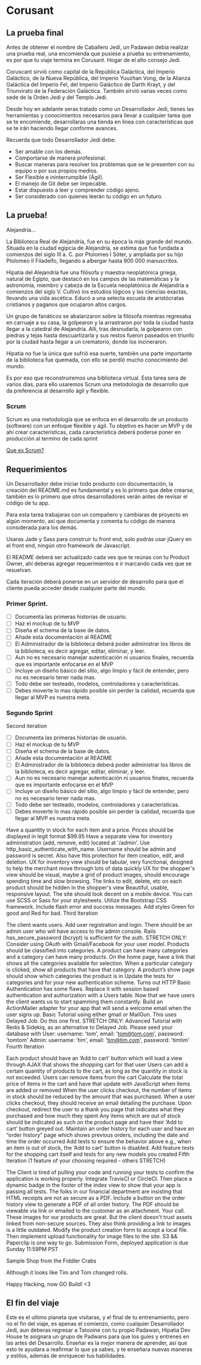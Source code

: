 # Corusant
## La prueba final

Antes de obtener el nombre de Caballero Jedi, un Padawan debía realizar una prueba real, una encomienda que pusiese a prueba su entrenamiento, es por que tu viaje termina en Corusant. Hogar de el alto consejo Jedi.

Coruscant sirvió como capital de la República Galáctica, del Imperio Galáctico, de la Nueva República, del Imperio Yuuzhan Vong, de la Alianza Galáctica del Imperio Fel, del Imperio Galáctico de Darth Krayt, y del Triunvirato de la Federación Galáctica. También sirvió varias veces como sede de la Orden Jedi y del Templo Jedi.

Desde hoy en adelante seras tratado como un Desarrollador Jedi, tienes las herramientas y conocimientos necesarios para llevar a cualquier tarea que se te encomiende, desarrollaras una tienda en linea con características que se te irán haciendo llegar conforme avances.

Recuerda que todo Desarrollador Jedi debe:

- Ser amable con los demás.
- Comportarse de manera profesional.
- Buscar maneras para resolver los problemas que se le presenten con su equipo o por sus propios medios.
- Ser Flexible e ininterrumpible (Ágil).
- El manejo de Git debe ser impecable.
- Estar dispuesto a leer y comprender código ajeno.
- Ser considerado con quienes leerán tu código en un futuro.


## La prueba!

Alejandria...

La Biblioteca Real de Alejandría, fue en su época la más grande del mundo. Situada en la ciudad egipcia de Alejandría, se estima que fue fundada a comienzos del siglo III a. C. por Ptolomeo I Sóter, y ampliada por su hijo Ptolomeo II Filadelfo, llegando a albergar hasta 900 000 manuscritos.

Hipatia del Alejandría fue una filósofa y maestra neoplatónica griega, natural de Egipto, que destacó en los campos de las matemáticas y la astronomía, miembro y cabeza de la Escuela neoplatónica de Alejandría a comienzos del siglo V. Cultivó los estudios lógicos y las ciencias exactas, llevando una vida ascética. Educó a una selecta escuela de aristócratas cristianos y paganos que ocuparon altos cargos.

Un grupo de fanáticos se abalanzaron sobre la filósofa mientras regresaba en carruaje a su casa, la golpearon y la arrastraron por toda la ciudad hasta llegar a la catedral de Alejandría. Allí, tras desnudarla, la golpearon con piedras y tejas hasta descuartizarla y sus restos fueron paseados en triunfo por la ciudad hasta llegar a un  crematorio, donde los incineraron.

Hipatia no fue la única que sufrió esa suerte, también una parte importante de la biblioteca fue quemada, con ello se perdió mucho conocimiento del mundo.


Es por eso que reconstruiremos una biblioteca virtual. Esta tarea sera de varios días, para ello usaremos Scrum una metodología de desarrollo que da preferencia al desarrollo ágil y flexible.

### Scrum
Scrum es una metodología que se enfoca en el desarrollo de un producto (software) con un enfoque flexible y ágil. Tu objetivo es hacer un MVP y de ahí crear características, cada característica deberá poderse poner en producción al termino de cada sprint

  [Que es Scrum?](scrum.md)


## Requerimientos

Un Desarrollador debe iniciar todo producto con documentación, la creación del README.md es fundamental y es lo primero que debe crearse, también es lo primero que otros desarrolladores verán antes de revisar el código de tu app.

Para esta tarea trabajaras con un compañero y cambiaras de proyecto en algún momento, así que documenta y comenta tu código de manera considerada para los demás.

Usaras Jade y Sass para construir tu front end, solo podrás usar jQuery en el front end, ningún otro framework de Javascript.

El README deberá ser actualizado cada ves que te reúnas con tu Product Owner, ahí deberas agregar requerimientos e ir marcando cada ves que se resuelvan.

Cada iteración deberá ponerse en un servidor de desarrollo para que el cliente pueda acceder desde cualquier parte del mundo.


### Primer Sprint.

- [ ] Documenta las primeras historias de usuario.
- [ ] Haz el mockup de tu MVP
- [ ] Diseña el schema de la base de datos.
- [ ] Añade esta documentación al README
- [ ] El Administrador de la biblioteca deberá poder administrar los libros de la biblioteca, es decir agregar, editar, eliminar, y leer.
- [ ] Aun no es necesario manejar autenticación ni usuarios finales, recuerda que es importante enfocarse en el MVP
- [ ] Incluye un diseño básico del sitio, algo limpio y fácil de entender, pero no es necesario tener nada mas.
- [ ] Todo debe ser testeado, modelos, controladores y características.
- [ ] Debes moverte lo mas rápido posible sin perder la calidad, recuerda que llegar al MVP es nuestra meta.

### Segundo Sprint

Second iteration

- [ ] Documenta las primeras historias de usuario.
- [ ] Haz el mockup de tu MVP
- [ ] Diseña el schema de la base de datos.
- [ ] Añade esta documentación al README
- [ ] El Administrador de la biblioteca deberá poder administrar los libros de la biblioteca, es decir agregar, editar, eliminar, y leer.
- [ ] Aun no es necesario manejar autenticación ni usuarios finales, recuerda que es importante enfocarse en el MVP
- [ ] Incluye un diseño básico del sitio, algo limpio y fácil de entender, pero no es necesario tener nada mas.
- [ ] Todo debe ser testeado, modelos, controladores y características.
- [ ] Debes moverte lo mas rápido posible sin perder la calidad, recuerda que llegar al MVP es nuestra meta.

Have a quantity in stock for each item and a price.
Prices should be displayed in legit format $99.95
Have a separate view for inventory administration (add, remove, edit) located at '/admin'. Use http_basic_authenticate_with_name. Username should be admin and password is secret. Also have this protection for item creation, edit, and deletion.
UX for inventory view should be tabular, very functional, designed to help the merchant move through lots of data quickly
UX for the shopper's view should be visual, maybe a grid of product images, should encourage spending time and slow browsing. The links to edit, delete, etc on each product should be hidden in the shopper's view
Beautiful, usable, responsive layout. The site should look decent on a mobile device. You can use SCSS or Sass for your stylesheets. Utilize the Bootstrap CSS framework.
Include flash error and success messages. Add styles Green for good and Red for bad.
Third Iteration

The client wants users. Add user registration and login. There should be an admin user who will have access to the admin console.
Rails has_secure_password (bcrypt) is sufficient for the auth.
STRETCH ONLY: Consider using OAuth with Gmail/Facebook for your user model.
Products should be classified into categories. A product can have many categories and a category can have many products. On the home page, have a link that shows all the categories available for selection. When a particular category is clicked, show all products that have that category.
A product’s show page should show which categories the product is in
Update the tests for categories and for your new authentication scheme.
Turns out HTTP Basic Authentication has some flaws. Replace it with session based authentication and authorization with a Users table.
Now that we have users the client wants us to start spamming them constantly. Build an ActionMailer adapter for your app that will send a welcome email when the user signs up.
Basic Tutorial using either gmail or MailGun. This uses Delayed Job. Do this one first.
STRETCH ONLY: Advanced Tutorial with Redis & Sidekiq, as an alternative to Delayed Job.
Please seed your database with
User: username: 'tom', email: 'tom@tom.com', password: 'tomtom'
Admin: username: 'tim', email: 'tim@tim.com', password: 'timtim'
Fourth Iteration

Each product should have an ‘Add to cart’ button which will load a view through AJAX that shows the shopping cart for that user
Users can add a certain quantity of products to the cart, as long as the quantity in stock is not exceeded. Users can remove items from the cart
Calculate the total price of items in the cart and have that update with JavaScript when items are added or removed
When the user clicks checkout, the number of items in stock should be reduced by the amount that was purchased.
When a user clicks checkout, they should receive an email detailing the purchase.
Upon checkout, redirect the user to a thank you page that indicates what they purchased and how much they spent
Any items which are out of stock should be indicated as such on the product page and have their ‘Add to cart’ button greyed out.
Maintain an order history for each user and have an “order history” page which shows previous orders, including the date and time the order occurred
Add tests to ensure the behavior above e.g., when an item is out of stock, the ‘Add to cart’ button is disabled.
Add feature tests for the shopping cart itself and tests for any new models you created
Fifth Iteration (1 feature of your choosing required - others STRETCH)

The Client is tired of pulling your code and running your tests to confirm the application is working properly. Integrate TravisCI or CircleCI. Then place a dynamic badge in the footer of the index view to show that your app is passing all tests.
The folks in our financial department are insisting that HTML receipts are not as secure as a PDF. Include a button on the order history view to generate a PDF of all order history. The PDF should be viewable via link or emailed to the customer as an attachment. Your call.
These images for our products are great. But the client doesn't trust assets linked from non-secure sources. They also think providing a link to images is a little outdated. Modify the product creation form to accept a local file. Then implement upload functionality for image files to the site. S3 && Paperclip is one way to go.
Submission Form, deployed application is due Sunday 11:59PM PST

Sample Shop from the Fiddler Crabs

Although it looks like Tim and Tom changed rolls.

Happy Hacking, now GO Build! <3

## El fin del viaje

  Este es el ultimo planeta que visitaras, y el final de tu entrenamiento, pero no el fin del viaje, es apenas el comienzo, como cualquier Desarrollador Jedi, aun deberas regresar a Tatooine con tu propio Padawan, Hipatia Dev House te asignara un grupo de Padwans para que los guíes y entrenes en las artes del Desarrollo.
  Enseñar es la mejor manera de aprender, así que esto te ayudara a reafirmar lo que ya sabes, y te enseñara nuevas maneras y estilos, además de enriquecer tus habilidades.
